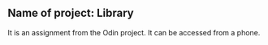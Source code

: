 ## Name of project: Library

It is an assignment from the Odin project.
It can be accessed from a phone.
